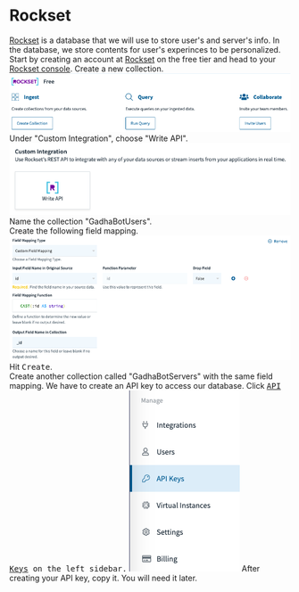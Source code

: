<h1>Rockset</h1>
<a href="rockset.com">Rockset</a> is a database that we will use to store user's and server's info. In the database, we store contents for user's experinces to be personalized.<br>
Start by creating an account at <a href="rockset.com">Rockset</a> on the free tier and head to your <a href="http://console.rockset.com/">Rockset console</a>. Create a new collection.
<img src="images/CreateCollection.png">
Under "Custom Integration", choose "Write API".
<img src="images/WriteAPI.png">
Name the collection "GadhaBotUsers".<br>
Create the following field mapping.
<img src="images/FieldMapping.png">
Hit <kbd>Create</kbd>.<br>
Create another collection called "GadhaBotServers" with the same field mapping.
We have to create an API key to access our database. Click <kbd><a href="https://console.rockset.com/apikeys">API Keys</a> on the left sidebar.</kbd>
<img src="images/RocksetAPIKeys.png">
After creating your API key, copy it. You will need it later.
